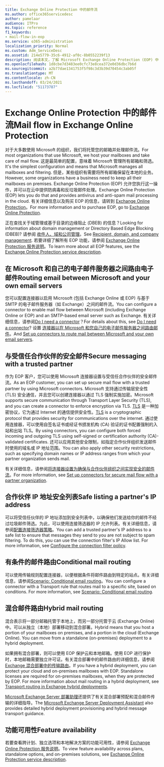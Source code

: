 ```yaml
---
title: Exchange Online Protection 中的邮件流
ms.author: office365servicedesc
author: pamelaar
audience: ITPro
ms.topic: reference
f1_keywords:
- mail-flow-in-eop
ms.service: o365-administration
localization_priority: Normal
ms.custom: Adm_ServiceDesc
ms.assetid: 214e5779-35c6-4912-af0c-8b0552239f13
description: 阅读本文，了解 Microsoft Exchange Online Protection (EOP) 中的邮件流。
ms.openlocfilehash: 1d8cbe7d3483ee0cfc73e8cea372e0d36dbc7b6d
ms.sourcegitcommit: a2b77dae1341753f5f98c3d3b39d70454c3ab05f
ms.translationtype: MT
ms.contentlocale: zh-CN
ms.lasthandoff: 03/24/2021
ms.locfileid: "51173787"
---
```

# <a name="mail-flow-in-exchange-online-protection"></a><span data-ttu-id="461ba-103">Exchange Online Protection 中的邮件流</span><span class="sxs-lookup"><span data-stu-id="461ba-103">Mail flow in Exchange Online Protection</span></span>

<span data-ttu-id="461ba-104">对于大多数使用 Microsoft 的组织，我们将托管您的邮箱并处理邮件流。</span><span class="sxs-lookup"><span data-stu-id="461ba-104">For most organizations that use Microsoft, we host your mailboxes and take care of mail flow.</span></span> <span data-ttu-id="461ba-105">这是最简单的配置，意味着 Microsoft 管理所有邮箱和筛选。</span><span class="sxs-lookup"><span data-stu-id="461ba-105">It's the simplest configuration and means that Microsoft manages all mailboxes and filtering.</span></span> <span data-ttu-id="461ba-106">但是，某些组织有需要将所有邮箱保留在本地的业务。</span><span class="sxs-lookup"><span data-stu-id="461ba-106">However, some organizations have a business need to keep all their mailboxes on premises.</span></span> <span data-ttu-id="461ba-107">Exchange Online Protection (EOP) 允许您执行这一操作，并可以在云中提供防病毒和反垃圾邮件处理。</span><span class="sxs-lookup"><span data-stu-id="461ba-107">Exchange Online Protection (EOP) lets you do that and provides antivirus and anti-spam mail processing in the cloud.</span></span> <span data-ttu-id="461ba-108">有关详细信息以及购买 EOP 的信息，请转到 [Exchange Online Protection](https://products.office.com/exchange/exchange-email-security-spam-protection)。</span><span class="sxs-lookup"><span data-stu-id="461ba-108">For more information and to purchase EOP, go to [Exchange Online Protection](https://products.office.com/exchange/exchange-email-security-spam-protection).</span></span>
  
<span data-ttu-id="461ba-109">正在查找关于域管理或基于目录的边缘阻止 (DBEB) 的信息？</span><span class="sxs-lookup"><span data-stu-id="461ba-109">Looking for information about domain management or Directory Based Edge Blocking (DBEB)?</span></span> <span data-ttu-id="461ba-110">请参阅 [收件人、域和公司管理](recipient-domain-and-company-management.md)。</span><span class="sxs-lookup"><span data-stu-id="461ba-110">See [Recipient, domain, and company management](recipient-domain-and-company-management.md).</span></span> <span data-ttu-id="461ba-111">若要详细了解所有 EOP 功能，请参阅 [Exchange Online Protection 服务说明](exchange-online-protection-service-description.md)。</span><span class="sxs-lookup"><span data-stu-id="461ba-111">To learn more about all EOP features, see the [Exchange Online Protection service description](exchange-online-protection-service-description.md).</span></span>
  
## <a name="routing-email-between-microsoft-and-your-own-email-servers"></a><span data-ttu-id="461ba-112">在 Microsoft 和自己的电子邮件服务器之间路由电子邮件</span><span class="sxs-lookup"><span data-stu-id="461ba-112">Routing email between Microsoft and your own email servers</span></span>

<span data-ttu-id="461ba-113">您可以配置连接器以启用 Microsoft (包括 Exchange Online 或 EOP) 与基于 SMTP 的电子邮件服务器（如 Exchange）之间的邮件流。</span><span class="sxs-lookup"><span data-stu-id="461ba-113">You can configure a connector to enable mail flow between Microsoft (including Exchange Online or EOP) and an SMTP-based email server such as Exchange.</span></span> <span data-ttu-id="461ba-114">有关详细信息，请参阅[Do I need a connector](/exchange/mail-flow-best-practices/use-connectors-to-configure-mail-flow/do-i-need-to-create-a-connector)？</span><span class="sxs-lookup"><span data-stu-id="461ba-114">For details about this, see [Do I need a connector](/exchange/mail-flow-best-practices/use-connectors-to-configure-mail-flow/do-i-need-to-create-a-connector)?</span></span> <span data-ttu-id="461ba-115">设置 [连接器以在 Microsoft 和您自己的电子邮件服务器之间路由邮件](/exchange/mail-flow-best-practices/use-connectors-to-configure-mail-flow/set-up-connectors-to-route-mail)。</span><span class="sxs-lookup"><span data-stu-id="461ba-115">And [Set up connectors to route mail between Microsoft and your own email servers](/exchange/mail-flow-best-practices/use-connectors-to-configure-mail-flow/set-up-connectors-to-route-mail).</span></span>
  
## <a name="secure-messaging-with-a-trusted-partner"></a><span data-ttu-id="461ba-116">与受信任合作伙伴的安全邮件</span><span class="sxs-lookup"><span data-stu-id="461ba-116">Secure messaging with a trusted partner</span></span>

<span data-ttu-id="461ba-117">作为 EOP 客户，您可以使用 Microsoft 连接器设置与受信任合作伙伴的安全邮件流。</span><span class="sxs-lookup"><span data-stu-id="461ba-117">As an EOP customer, you can set up secure mail flow with a trusted partner by using Microsoft connectors.</span></span> <span data-ttu-id="461ba-118">Microsoft 支持通过传输层安全性 (TLS) 安全通信，并且您可以创建连接器以通过 TLS 强制实施加密。</span><span class="sxs-lookup"><span data-stu-id="461ba-118">Microsoft supports secure communication through Transport Layer Security (TLS), and you can create a connector to enforce encryption via TLS.</span></span> <span data-ttu-id="461ba-119">[TLS](/microsoft-365/compliance/exchange-online-uses-tls-to-secure-email-connections) 是一种加密协议，它为通过 Internet 的通信提供安全性。</span><span class="sxs-lookup"><span data-stu-id="461ba-119">[TLS](/microsoft-365/compliance/exchange-online-uses-tls-to-secure-email-connections) is a cryptographic protocol that provides security for communications over the internet.</span></span> <span data-ttu-id="461ba-120">通过使用连接器，可以使用自签名证书或经证书颁发机构 (CA) 验证的证书配置强制的入站和出站 TLS。</span><span class="sxs-lookup"><span data-stu-id="461ba-120">By using connectors, you can configure both forced incoming and outgoing TLS using self-signed or certification authority (CA)-validated certificates.</span></span> <span data-ttu-id="461ba-121">还可以应用其他安全限制，如指定合作伙伴组织发送邮件时使用的域名或 IP 地址范围。</span><span class="sxs-lookup"><span data-stu-id="461ba-121">You can also apply other security restrictions, such as specifying domain names or IP address ranges from which your partner organization sends mail.</span></span> 
  
<span data-ttu-id="461ba-122">有关详细信息，请参阅[将连接器设置为确保与合作伙伴组织之间实现安全的邮件流](/exchange/mail-flow-best-practices/use-connectors-to-configure-mail-flow/set-up-connectors-for-secure-mail-flow-with-a-partner)。</span><span class="sxs-lookup"><span data-stu-id="461ba-122">For more information, see [Set up connectors for secure mail flow with a partner organization](/exchange/mail-flow-best-practices/use-connectors-to-configure-mail-flow/set-up-connectors-for-secure-mail-flow-with-a-partner).</span></span>
  
## <a name="safe-listing-a-partners-ip-address"></a><span data-ttu-id="461ba-123">合作伙伴 IP 地址安全列表</span><span class="sxs-lookup"><span data-stu-id="461ba-123">Safe listing a partner's IP address</span></span>

<span data-ttu-id="461ba-p105">可以将受信任伙伴的 IP 地址添加到安全列表中，以确保他们发送给你的邮件不经过垃圾邮件筛选。为此，可以使用连接筛选器的 IP 允许列表。有关详细信息，请参阅[配置连接筛选器策略](/microsoft-365/security/office-365-security/configure-the-connection-filter-policy)。</span><span class="sxs-lookup"><span data-stu-id="461ba-p105">You can add a trusted partner's IP address to a safe list to ensure that messages they send to you are not subject to spam filtering. To do this, you can use the connection filter's IP Allow list. For more information, see [Configure the connection filter policy](/microsoft-365/security/office-365-security/configure-the-connection-filter-policy).</span></span>
  
## <a name="conditional-mail-routing"></a><span data-ttu-id="461ba-127">有条件的邮件路由</span><span class="sxs-lookup"><span data-stu-id="461ba-127">Conditional mail routing</span></span>

<span data-ttu-id="461ba-p106">可以使用传输规则配置连接器，以便根据条件将邮件路由到特定的站点。有关详细信息，请参阅[Scenario: Conditional email routing](/exchange/mail-flow-best-practices/use-connectors-to-configure-mail-flow/conditional-mail-routing)。</span><span class="sxs-lookup"><span data-stu-id="461ba-p106">You can configure a connector with a Transport rule that routes mail to a specific site, based on conditions. For more information, see [Scenario: Conditional email routing](/exchange/mail-flow-best-practices/use-connectors-to-configure-mail-flow/conditional-mail-routing).</span></span>
  
## <a name="hybrid-mail-routing"></a><span data-ttu-id="461ba-130">混合邮件路由</span><span class="sxs-lookup"><span data-stu-id="461ba-130">Hybrid mail routing</span></span>

<span data-ttu-id="461ba-p107">混合表示将一部分邮箱托管于本地上，而另一部分托管于云 (Exchange Online) 中。可以从独立（本地）部署移动到混合部署。</span><span class="sxs-lookup"><span data-stu-id="461ba-p107">Hybrid means that you host a portion of your mailboxes on premises, and a portion in the cloud (Exchange Online). You can move from a standalone (on-premises) deployment to a hybrid deployment.</span></span>
  
<span data-ttu-id="461ba-p108">如果拥有混合部署，则可以使用 EOP 保护云和本地邮箱。使用 EOP 进行保护时，本地邮箱需要独立许可证。有关混合部署中的邮件路由的详细信息，请参阅 [Exchange 混合部署中的传输路由](/exchange/transport-routing)。</span><span class="sxs-lookup"><span data-stu-id="461ba-p108">If you have a hybrid deployment, you can protect your cloud and on-premises mailboxes with EOP. Standalone licenses are required for on-premises mailboxes, when they are protected by EOP. For more information about mail routing in a hybrid deployment, see [Transport routing in Exchange hybrid deployments](/exchange/transport-routing).</span></span>
  
<span data-ttu-id="461ba-136">[Microsoft Exchange Server 部署助理](/exchange/exchange-deployment-assistant)还提供了有关混合部署预配和混合邮件传输的详细指导。</span><span class="sxs-lookup"><span data-stu-id="461ba-136">The [Microsoft Exchange Server Deployment Assistant](/exchange/exchange-deployment-assistant) also provides detailed hybrid deployment provisioning and hybrid message transport guidance.</span></span> 
  
## <a name="feature-availability"></a><span data-ttu-id="461ba-137">功能可用性</span><span class="sxs-lookup"><span data-stu-id="461ba-137">Feature availability</span></span>

<span data-ttu-id="461ba-138">若要查看跨计划、独立选项和本地解决方案的功能可用性，请参阅 [Exchange Online Protection 服务说明](exchange-online-protection-service-description.md)。</span><span class="sxs-lookup"><span data-stu-id="461ba-138">To view feature availability across plans, standalone options, and on-premises solutions, see [Exchange Online Protection service description](exchange-online-protection-service-description.md).</span></span>